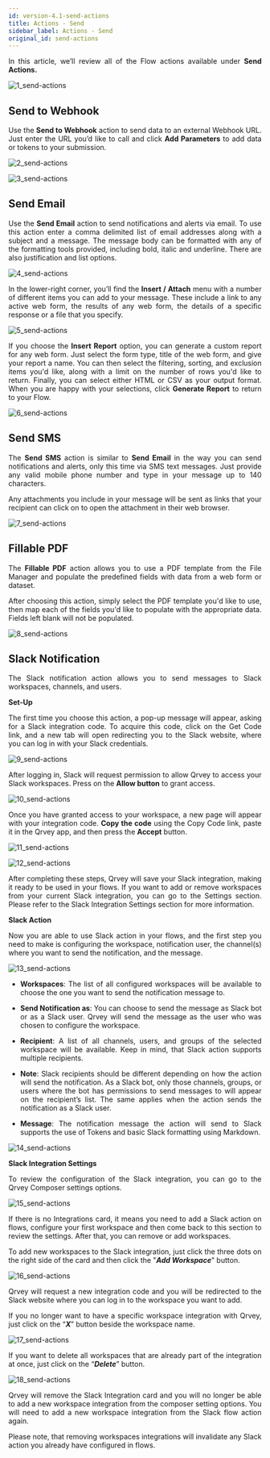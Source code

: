 ```yaml
---
id: version-4.1-send-actions
title: Actions - Send
sidebar_label: Actions - Send
original_id: send-actions
---
```


<div style="text-align: justify">

In this article, we’ll review all of the Flow actions available under **Send Actions.** 

![1_send-actions](https://s3.amazonaws.com/cdn.qrvey.com/documentation_assets/ui-docs/automation/3.4.6.4_send-actions/1_send-actions.png#thumbnail-40)

## Send to Webhook
Use the **Send to Webhook** action to send data to an external Webhook URL. Just enter the URL you’d like to call and click **Add Parameters** to add data or tokens to your submission.  

![2_send-actions](https://s3.amazonaws.com/cdn.qrvey.com/documentation_assets/ui-docs/automation/3.4.6.4_send-actions/2_send-actions.png#thumbnail)

![3_send-actions](https://s3.amazonaws.com/cdn.qrvey.com/documentation_assets/ui-docs/automation/3.4.6.4_send-actions/3_send-actions.png#thumbnail-60)


## Send Email
Use the **Send Email** action to send notifications and alerts via email. To use this action enter a comma delimited list of email addresses along with a subject and a message. The message body can be formatted with any of the formatting tools provided, including bold, italic and underline. There are also justification and list options.

![4_send-actions](https://s3.amazonaws.com/cdn.qrvey.com/documentation_assets/ui-docs/automation/3.4.6.4_send-actions/4_send-actions.png#thumbnail)

In the lower-right corner, you’ll find the **Insert / Attach** menu with a number of different items you can add to your message. These include a link to any active web form, the results of any web form, the details of a specific response or a file that you specify.

![5_send-actions](https://s3.amazonaws.com/cdn.qrvey.com/documentation_assets/ui-docs/automation/3.4.6.4_send-actions/5_send-actions.png#thumbnail)

If you choose the **Insert Report** option, you can generate a custom report for any web form. Just select the form type, title of the web form, and give your report a name. You can then select the filtering, sorting, and exclusion items you'd like, along with a limit on the number of rows you'd like to return. Finally, you can select either HTML or CSV as your output format. When you are happy with your selections, click **Generate Report** to return to your Flow.

![6_send-actions](https://s3.amazonaws.com/cdn.qrvey.com/documentation_assets/ui-docs/automation/3.4.6.4_send-actions/6_send-actions.png#thumbnail)

## Send SMS
The **Send SMS** action is similar to **Send Email** in the way you can send notifications and alerts, only this time via SMS text messages. Just provide any valid mobile phone number and type in your message up to 140 characters.

Any attachments you include in your message will be sent as links that your recipient can click on to open the attachment in their web browser. 

![7_send-actions](https://s3.amazonaws.com/cdn.qrvey.com/documentation_assets/ui-docs/automation/3.4.6.4_send-actions/7_send-actions.png#thumbnail)


## Fillable PDF
The **Fillable PDF** action allows you to use a PDF template from the File Manager and populate the predefined fields with data from a web form or dataset. 

After choosing this action, simply select the PDF template you'd like to use, then map each of the fields you'd like to populate with the appropriate data. Fields left blank will not be populated.

![8_send-actions](https://s3.amazonaws.com/cdn.qrvey.com/documentation_assets/ui-docs/automation/3.4.6.4_send-actions/8_send-actions.png#thumbnail)

## Slack Notification

The Slack notification action allows you to send messages to Slack workspaces, channels, and users.

<strong>Set-Up</strong>

The first time you choose this action, a pop-up message will appear, asking for a Slack integration code. To acquire this code, click on the Get Code link, and a new tab will open redirecting you to the Slack website, where you can log in with your Slack credentials.

![9_send-actions](https://s3.amazonaws.com/cdn.qrvey.com/documentation_assets/ui-docs/automation/3.4.6.4_send-actions/9_send-actions.png#thumbnail-90)

After logging in, Slack will request permission to allow Qrvey to access your Slack workspaces. Press on the **Allow button** to grant access.

![10_send-actions](https://s3.amazonaws.com/cdn.qrvey.com/documentation_assets/ui-docs/automation/3.4.6.4_send-actions/10_send-actions.png#thumbnail-40)

Once you have granted access to your workspace, a new page will appear with your integration code. **Copy the code** using the Copy Code link, paste it in the Qrvey app, and then press the **Accept** button.

![11_send-actions](https://s3.amazonaws.com/cdn.qrvey.com/documentation_assets/ui-docs/automation/3.4.6.4_send-actions/11_send-actions.png#thumbnail-80)

![12_send-actions](https://s3.amazonaws.com/cdn.qrvey.com/documentation_assets/ui-docs/automation/3.4.6.4_send-actions/12_send-actions.png#thumbnail-80)

After completing these steps, Qrvey will save your Slack integration, making it ready to be used in your flows. If you want to add or remove workspaces from your current Slack integration, you can go to the Settings section. Please refer to the Slack Integration Settings section for more information.

<strong>Slack Action</strong>

Now you are able to use Slack action in your flows, and the first step you need to make is configuring the workspace, notification user, the channel(s) where you want to send the notification, and the message.

![13_send-actions](https://s3.amazonaws.com/cdn.qrvey.com/documentation_assets/ui-docs/automation/3.4.6.4_send-actions/13_send-actions.png#thumbnail-90)

- **Workspaces**: The list of all configured workspaces will be available to choose the one you want to send the notification message to.

- **Send Notification as**: You can choose to send the message as Slack bot or as a Slack user. Qrvey will send the message as the user who was chosen to configure the workspace.

- **Recipient**: A list of all channels, users, and groups of the selected workspace will be available. Keep in mind, that Slack action supports multiple recipients.

- **Note**: Slack recipients should be different depending on how the action will send the notification. As a Slack bot, only those channels, groups, or users where the bot has permissions to send messages to will appear on the recipient’s list. The same applies when the action sends the notification as a Slack user.

- **Message**: The notification message the action will send to Slack supports the use of Tokens and basic Slack formatting using Markdown.

![14_send-actions](https://s3.amazonaws.com/cdn.qrvey.com/documentation_assets/ui-docs/automation/3.4.6.4_send-actions/14_send-actions.png#thumbnail-90)

<strong>Slack Integration Settings</strong>

To review the configuration of the Slack integration, you can go to the Qrvey Composer settings options.

![15_send-actions](https://s3.amazonaws.com/cdn.qrvey.com/documentation_assets/ui-docs/automation/3.4.6.4_send-actions/15_send-actions.png#thumbnail-90)

If there is no Integrations card, it means you need to add a Slack action on flows, configure your first workspace and then come back to this section to review the settings. After that, you can remove or add workspaces.

To add new workspaces to the Slack integration, just click the three dots on the right side of the card and then click the "**_Add Workspace_**" button.

![16_send-actions](https://s3.amazonaws.com/cdn.qrvey.com/documentation_assets/ui-docs/automation/3.4.6.4_send-actions/16_send-actions.png#thumbnail-40)

Qrvey will request a new integration code and you will be redirected to the Slack website where you can log in to the workspace you want to add.

If you no longer want to have a specific workspace integration with Qrvey, just click on the “**_X_**” button beside the workspace name.

![17_send-actions](https://s3.amazonaws.com/cdn.qrvey.com/documentation_assets/ui-docs/automation/3.4.6.4_send-actions/17_send-actions.png#thumbnail-60)

If you want to delete all workspaces that are already part of the integration at once, just click on the “**_Delete_**” button. 

![18_send-actions](https://s3.amazonaws.com/cdn.qrvey.com/documentation_assets/ui-docs/automation/3.4.6.4_send-actions/18_send-actions.png#thumbnail-40)

Qrvey will remove the Slack Integration card and you will no longer be able to add a new workspace integration from the composer setting options. You will need to add a new workspace integration from the Slack flow action again.

Please note, that removing workspaces integrations will invalidate any Slack action you already have configured in flows.

